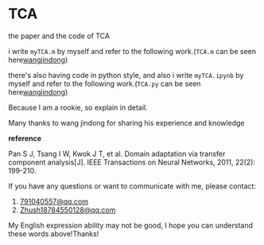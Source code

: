 # TCA

the paper and the code of TCA

i write `myTCA.m` by myself and refer to the following work.(`TCA.m` can be seen here[wangjindong](https://github.com/jindongwang/transferlearning/tree/master/code/traditional/TCA))

there's also having code in python style, and also i write `myTCA.ipynb` by myself and refer to the following work.(`TCA.py` can be seen here[wangjindong](https://github.com/jindongwang/transferlearning/tree/master/code/traditional/TCA))

Because I am a rookie, so explain in detail.

Many thanks to wang jindong for sharing his experience and knowledge

**reference**

Pan S J, Tsang I W, Kwok J T, et al. Domain adaptation via transfer component analysis[J]. IEEE Transactions on Neural Networks, 2011, 22(2): 199-210.

If you have any questions or want to communicate with me, please contact:

1. 791040557@qq.com
2. Zhush18784550128@qq.com

My English expression ability may not be good, I hope you can understand these words above!Thanks!
